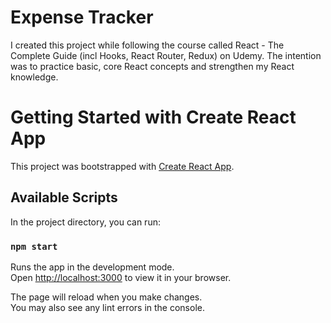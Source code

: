 # Expense Tracker

I created this project while following the course called React - The Complete Guide (incl Hooks, React Router, Redux) on Udemy.
The intention was to practice basic, core React concepts and strengthen my React knowledge.

# Getting Started with Create React App

This project was bootstrapped with [Create React App](https://github.com/facebook/create-react-app).

## Available Scripts

In the project directory, you can run:

### `npm start`

Runs the app in the development mode.\
Open [http://localhost:3000](http://localhost:3000) to view it in your browser.

The page will reload when you make changes.\
You may also see any lint errors in the console.
